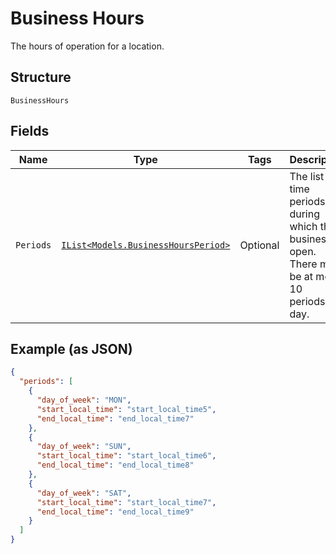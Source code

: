 
# Business Hours

The hours of operation for a location.

## Structure

`BusinessHours`

## Fields

| Name | Type | Tags | Description |
|  --- | --- | --- | --- |
| `Periods` | [`IList<Models.BusinessHoursPeriod>`](/doc/models/business-hours-period.md) | Optional | The list of time periods during which the business is open. There may be at most 10<br>periods per day. |

## Example (as JSON)

```json
{
  "periods": [
    {
      "day_of_week": "MON",
      "start_local_time": "start_local_time5",
      "end_local_time": "end_local_time7"
    },
    {
      "day_of_week": "SUN",
      "start_local_time": "start_local_time6",
      "end_local_time": "end_local_time8"
    },
    {
      "day_of_week": "SAT",
      "start_local_time": "start_local_time7",
      "end_local_time": "end_local_time9"
    }
  ]
}
```

